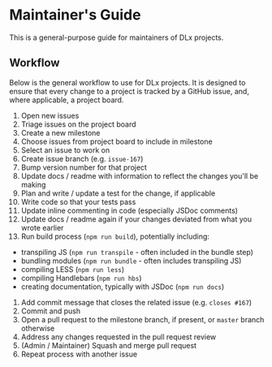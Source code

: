 # Maintainer's Guide
This is a general-purpose guide for maintainers of DLx projects.

## Workflow
Below is the general workflow to use for DLx projects. It is designed to ensure that every change to a project is tracked by a GitHub issue, and, where applicable, a project board.

1. Open new issues
1. Triage issues on the project board
1. Create a new milestone
1. Choose issues from project board to include in milestone
1. Select an issue to work on
1. Create issue branch (e.g. `issue-167`)
1. Bump version number for that project
1. Update docs / readme with information to reflect the changes you'll be making
1. Plan and write / update a test for the change, if applicable
1. Write code so that your tests pass
1. Update inline commenting in code (especially JSDoc comments)
1. Update docs / readme again if your changes deviated from what you wrote earlier
1. Run build process (`npm run build`), potentially including:
  - transpiling JS (`npm run transpile` - often included in the bundle step)
  - bundling modules (`npm run bundle` - often includes transpiling JS)
  - compiling LESS (`npm run less`)
  - compiling Handlebars (`npm run hbs`)
  - creating documentation, typically with JSDoc (`npm run docs`)
1. Add commit message that closes the related issue (e.g. `closes #167`)
1. Commit and push
1. Open a pull request to the milestone branch, if present, or `master` branch otherwise
1. Address any changes requested in the pull request review
1. (Admin / Maintainer) Squash and merge pull request
1. Repeat process with another issue
